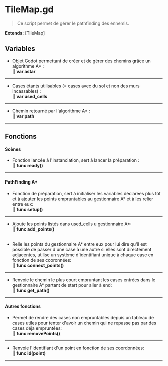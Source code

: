 # TileMap.gd

> Ce script permet de gérer le pathfinding des ennemis.

**Extends:** [TileMap]


## Variables

 - Objet Godot permettant de créer et de gérer des chemins grâce un algorithme A* : <br/>
		||  **var astar**<br/>
---		
 - Cases étants utilisables (= cases avec du sol et non des murs incassables) : <br/>
		||  **var used_cells**<br/>
---		
 - Chemin retourné par l'algorithme A* : <br/>
		||  **var path** <br/>
---		
## Fonctions

#### Scènes

- Fonction lancée à l'instanciation, sert à lancer la préparation : <br/>
			|| **func ready()** <br/>
---

#### PathFinding A* 

- Fonction de préparation, sert à initialiser les variables déclarées plus tôt et à ajouter les points empruntables au gestionnaire A* et à les relier entre eux: <br/>
			|| **func setup()** <br/>
---
- Ajoute les points listés dans used_cells u gestionnaire A*: <br/>
			|| **func add_points()** <br/> <br/>			

- Relie les points du gestionnaire A* entre eux pour lui dire qu'il est possible de passer d'une case à une autre si elles sont directement adjacentes, utilise un système d'identifiant unique à chaque case en fonction de ses cooronnées: <br/>
			|| **func connect_points()** <br/>
---
- Renvoie le chemin le plus court empruntant les cases entrées dans le gestionnaire A\* partant de start pour aller à end: <br/>
			|| **func get_path()** <br/>
---
####  Autres fonctions

- Permet de rendre des cases non empruntables depuis un tableau de cases utiles pour tenter d'avoir un chemin qui ne repasse pas par des cases déja empruntées: <br/>
			|| **func removePoints()** <br/>
---
- Renvoie l'identifiant d'un point en fonction de ses coordonnées: <br/>
			|| **func id(point)** <br/>
---

